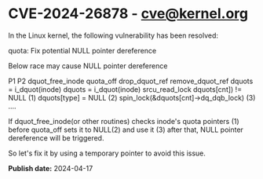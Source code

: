 # CVE-2024-26878 - cve@kernel.org

In the Linux kernel, the following vulnerability has been resolved:

quota: Fix potential NULL pointer dereference

Below race may cause NULL pointer dereference

P1					P2
dquot_free_inode			quota_off
					  drop_dquot_ref
					   remove_dquot_ref
					   dquots = i_dquot(inode)
  dquots = i_dquot(inode)
  srcu_read_lock
  dquots[cnt]) != NULL (1)
					     dquots[type] = NULL (2)
  spin_lock(&dquots[cnt]->dq_dqb_lock) (3)
   ....

If dquot_free_inode(or other routines) checks inode's quota pointers (1)
before quota_off sets it to NULL(2) and use it (3) after that, NULL pointer
dereference will be triggered.

So let's fix it by using a temporary pointer to avoid this issue.

**Publish date:** 2024-04-17
